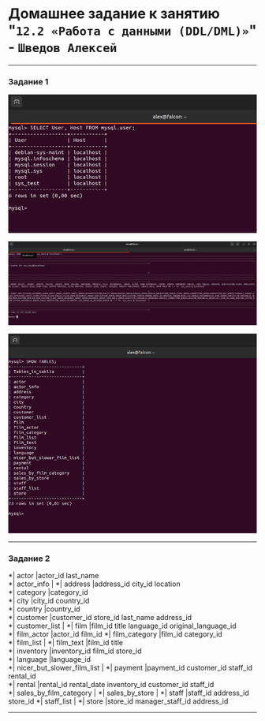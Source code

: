 # Домашнее задание к занятию "`12.2 «Работа с данными (DDL/DML)»`" - `Шведов Алексей`

---

### Задание 1

![scrin1](https://github.com/aleksey-shv/netology-homework/blob/main/my_img/12-02_1.png)

![scrin2](https://github.com/aleksey-shv/netology-homework/blob/main/my_img/12-02_2.png)

![scrin3](https://github.com/aleksey-shv/netology-homework/blob/main/my_img/12-02_3.png)

---

### Задание 2

*| actor                      |actor_id last_name	
*| actor_info                 |	
*| address                    |address_id city_id location	
*| category                   |category_id	
*| city                       |city_id country_id	
*| country                    |country_id	
*| customer                   |customer_id store_id last_name address_id		
*| customer_list              |	
*| film                       |film_id title language_id original_language_id	
*| film_actor                 |actor_id film_id	
*| film_category              |film_id category_id	
*| film_list                  |	
*| film_text                  |film_id title	
*| inventory                  |inventory_id film_id store_id	
*| language                   |language_id	
*| nicer_but_slower_film_list |	
*| payment                    |payment_id customer_id staff_id rental_id	
*| rental                     |rental_id rental_date inventory_id customer_id staff_id	 
*| sales_by_film_category     |	
*| sales_by_store             |	
*| staff                      |staff_id address_id store_id	
*| staff_list                 |	
*| store                      |store_id manager_staff_id address_id	

---



